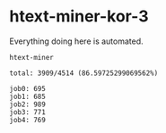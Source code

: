 # htext-miner-kor-3

Everything doing here is automated.

```
htext-miner

total: 3909/4514 (86.59725299069562%)

job0: 695
job1: 685
job2: 989
job3: 771
job4: 769
```